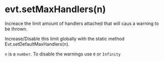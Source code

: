 # evt.setMaxHandlers\(n\)

Increace the limit amount of handlers attached that will caus a warning to be thrown.

Increase/Disable this limit globally with the static method Evt.setDefaultMaxHandlers\(n\).

`n` is a `number`. To disable the warnings use `0` or `Infinity`

